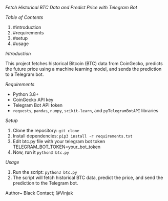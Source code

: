 *Fetch Historical BTC Data and Predict Price with Telegram Bot*


*Table of Contents*

1. #introduction
2. #requirements
3. #setup
4. #usage


*Introduction*

This project fetches historical Bitcoin (BTC) data from CoinGecko, predicts the future price using a machine learning model, and sends the prediction to a Telegram bot.


*Requirements*

- Python 3.8+
- CoinGecko API key
- Telegram Bot API token
- `requests`, `pandas`, `numpy`, `scikit-learn`, and `pyTelegramBotAPI` libraries


*Setup*

1. Clone the repository: `git clone`
2. Install dependencies: `pip3 install -r requirements.txt`
3. Edit btc.py file with your telegram bot token
  TELEGRAM_BOT_TOKEN=your_bot_token
5. Now, run it `python3 btc.py`


*Usage*

1. Run the script: `python3 btc.py`
2. The script will fetch historical BTC data, predict the price, and send the prediction to the Telegram bot.

Author~ Black
Contact; @Vinjak
